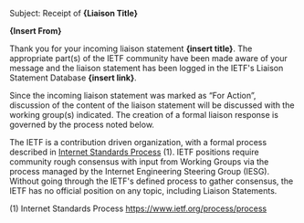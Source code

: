 Subject:  Receipt of **{Liaison Title}**

**{Insert From}**

Thank you for your incoming liaison statement **{insert title}**.  The appropriate part(s) of the IETF community have been made aware of your message and the liaison statement has been logged in the IETF's Liaison Statement Database **{insert link}**.

Since the incoming liaison statement was marked as “For Action”, discussion of the content of the liaison statement will be discussed with the working group(s) indicated.  The creation of a formal liaison response is governed by the process noted below.

The IETF is a contribution driven organization, with a formal process described in [Internet Standards Process](https://www.ietf.org/process/process) (1). IETF positions require community rough consensus with input from Working Groups via the process managed by the Internet Engineering Steering Group (IESG). Without going through the IETF's defined process to gather consensus, the IETF has no official position on any topic, including Liaison Statements.

(1) Internet Standards Process https://www.ietf.org/process/process
